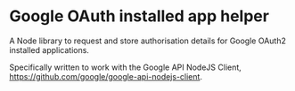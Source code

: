 # Google OAuth installed app helper
A Node library to request and store authorisation details for Google OAuth2 installed applications.

Specifically written to work with the Google API NodeJS Client, https://github.com/google/google-api-nodejs-client.
